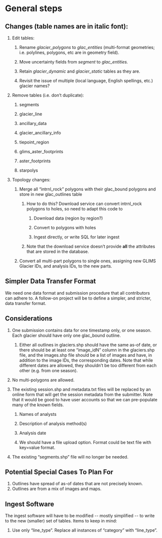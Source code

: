 # General steps

## Changes (table names are in italic font):

1.  Edit tables:

    1.  Rename *glacier\_polygons* to *glac\_entities* (multi-format
        geometries; i.e. polylines, polygons, etc are in geometry field).

    2.  Move uncertainty fields from *segment* to *glac\_entities.*

    3.  Retain *glacier\_dynamic* and *glacier\_static* tables as they are.

    4.  Revisit the issue of multiple (local language, English
        spellings, etc.) glacier names?

2.  Remove tables (i.e. don’t duplicate):

    1.  segments

    2.  glacier\_line

    3.  ancillary\_data

    4.  glacier\_ancillary\_info

    5.  tiepoint\_region

    6.  glims\_aster\_footprints

    7.  aster\_footprints

    8.  starpolys

3.  Topology changes:

    1.  Merge all “intrnl\_rock” polygons with their glac\_bound
        polygons and store in new glac\_outlines table

        1.  How to do this? Download service can convert intrnl\_rock
            polygons to holes, so need to adapt this code to

            1.  Download data (region by region?)

            2.  Convert to polygons with holes

            3.  Ingest directly, or write SQL for later ingest

        2.  Note that the download service doesn’t provide **all** the
            attributes that are stored in the database.

    2.  Convert all multi-part polygons to single ones, assigning new
        GLIMS Glacier IDs, and analysis IDs, to the new parts.

## Simpler Data Transfer Format

We need one data format and submission procedure that all contributors
can adhere to.  A follow-on project will be to define a simpler, and stricter,
data transfer format.

## Considerations

1.  One submission contains data for one timestamp only, or one season.
    Each glacier should have only one glac\_bound outline.

    1.  Either all outlines in glaciers.shp should have the same as-of
        date, or there should be at least one “image\_idN” column in
        the glaciers.shp file, and the images.shp file should be a
        list of images and have, in addition to the image IDs, the
        corresponding dates. Note that while different dates are
        allowed, they shouldn’t be too different from each other (e.g.
        from one season).

2.  No multi-polygons are allowed.

3.  The existing session.shp and metadata.txt files will be replaced by
    an online form that will get the session metadata from the
    submitter. Note that it would be good to have user accounts so that
    we can pre-populate many of the known fields.

    1.  Names of analysts

    2.  Description of analysis method(s)

    3.  Analysis date

    4.  We should have a file upload option. Format could be text file
        with key=value format.

4.  The existing “segments.shp” file will no longer be needed.

## Potential Special Cases To Plan For

1.  Outlines have spread of as-of dates that are not precisely known.
2.  Outlines are from a mix of images and maps.

## Ingest Software

The ingest software will have to be modified -- mostly simplified -- to
write to the new (smaller) set of tables. Items to keep in mind:

1.  Use only “line\_type”. Replace all instances of “category” with
    “line\_type”.
